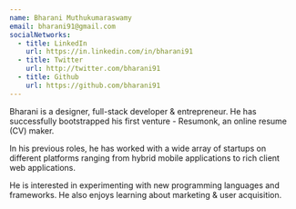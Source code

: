 ```yaml
---
name: Bharani Muthukumaraswamy
email: bharani91@gmail.com
socialNetworks:
  - title: LinkedIn
    url: https://in.linkedin.com/in/bharani91
  - title: Twitter
    url: http://twitter.com/bharani91
  - title: Github
    url: https://github.com/bharani91
---
```


Bharani is a designer, full-stack developer & entrepreneur. He has successfully bootstrapped his first venture - Resumonk, an online resume (CV) maker.

In his previous roles, he has worked with a wide array of startups on different platforms ranging from hybrid mobile applications to rich client web applications.

He is interested in experimenting with new programming languages and frameworks. He also enjoys learning about marketing & user acquisition.
